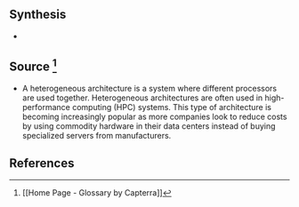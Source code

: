 ## Synthesis
- 
## Source [^1]
- A heterogeneous architecture is a system where different processors are used together. Heterogeneous architectures are often used in high-performance computing (HPC) systems. This type of architecture is becoming increasingly popular as more companies look to reduce costs by using commodity hardware in their data centers instead of buying specialized servers from manufacturers.
## References

[^1]: [[Home Page - Glossary by Capterra]]